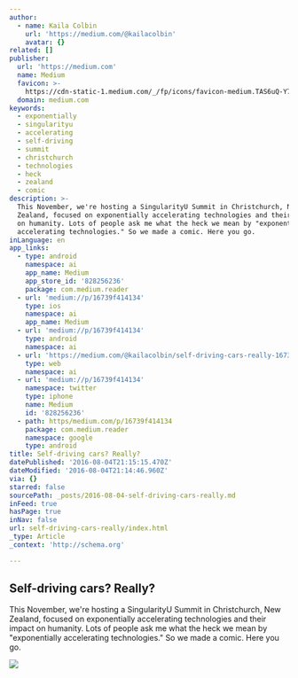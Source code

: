 ```yaml
---
author:
  - name: Kaila Colbin
    url: 'https://medium.com/@kailacolbin'
    avatar: {}
related: []
publisher:
  url: 'https://medium.com'
  name: Medium
  favicon: >-
    https://cdn-static-1.medium.com/_/fp/icons/favicon-medium.TAS6uQ-Y7kcKgi0xjcYHXw.ico
  domain: medium.com
keywords:
  - exponentially
  - singularityu
  - accelerating
  - self-driving
  - summit
  - christchurch
  - technologies
  - heck
  - zealand
  - comic
description: >-
  This November, we're hosting a SingularityU Summit in Christchurch, New
  Zealand, focused on exponentially accelerating technologies and their impact
  on humanity. Lots of people ask me what the heck we mean by "exponentially
  accelerating technologies." So we made a comic. Here you go.
inLanguage: en
app_links:
  - type: android
    namespace: ai
    app_name: Medium
    app_store_id: '828256236'
    package: com.medium.reader
  - url: 'medium://p/16739f414134'
    type: ios
    namespace: ai
    app_name: Medium
  - url: 'medium://p/16739f414134'
    type: android
    namespace: ai
  - url: 'https://medium.com/@kailacolbin/self-driving-cars-really-16739f414134'
    type: web
    namespace: ai
  - url: 'medium://p/16739f414134'
    namespace: twitter
    type: iphone
    name: Medium
    id: '828256236'
  - path: https/medium.com/p/16739f414134
    package: com.medium.reader
    namespace: google
    type: android
title: Self-driving cars? Really?
datePublished: '2016-08-04T21:15:15.470Z'
dateModified: '2016-08-04T21:14:46.960Z'
via: {}
starred: false
sourcePath: _posts/2016-08-04-self-driving-cars-really.md
inFeed: true
hasPage: true
inNav: false
url: self-driving-cars-really/index.html
_type: Article
_context: 'http://schema.org'

---
```

<article style=""><h1>Self-driving cars? Really?</h1><p>This November, we're hosting a SingularityU Summit in Christchurch, New Zealand, focused on exponentially accelerating technologies and their impact on humanity. Lots of people ask me what the heck we mean by "exponentially accelerating technologies." So we made a comic. Here you go.</p><img src="https://cdn-images-1.medium.com/max/800/1*6g5h_TSs52OU05tJEfQdGA.jpeg" /></article>